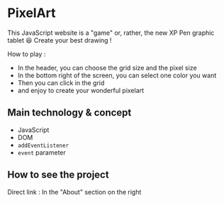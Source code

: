 # PixelArt

This JavaScript website is a "game" or, rather, the new XP Pen graphic tablet 😆
Create your best drawing !

How to play :
- In the header, you can choose the grid size and the pixel size
- In the bottom right of the screen, you can select one color you want
- Then you can click in the grid 
- and enjoy to create your wonderful pixelart

## Main technology & concept

- JavaScript
- DOM
- `addEventListener`
- `event` parameter

## How to see the project

Direct link : In the "About" section on the right